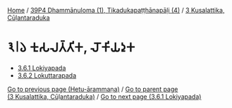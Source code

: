 
[Home](/) / [39P4 Dhammānuloma (1), Tikadukapaṭṭhānapāḷi (4)](...md) / [3 Kusalattika, Cūḷantaraduka](../39P4/3.md)

# 𑁩𑁇𑁬 𑀓𑀼𑀲𑀮𑀢𑁆𑀢𑀺𑀓, 𑀮𑁄𑀓𑀺𑀬𑀤𑀼𑀓

* [3.6.1 Lokiyapada](3.6/3.6.1.md)
* [3.6.2 Lokuttarapada](3.6/3.6.2.md)

[Go to previous page (Hetu-ārammaṇa)](3.5/3.5.1--7/Paccayacatukka/Hetu-arammana.md) / [Go to parent page (3 Kusalattika, Cūḷantaraduka)](../39P4/3.md) / [Go to next page (3.6.1 Lokiyapada)](3.6/3.6.1.md)


